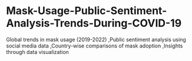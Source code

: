 # Mask-Usage-Public-Sentiment-Analysis-Trends-During-COVID-19
Global trends in mask usage (2019-2022) ,Public sentiment analysis using social media data ,Country-wise comparisons of mask adoption ,Insights through data visualization

